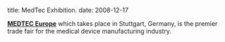 title: MedTec Exhibition.
date: 2008-12-17  

<a href="http://www.devicelink.com/expo/medtec09/index_en.html">**MEDTEC Europe**</a> which takes place in Stuttgart, Germany, is the premier trade fair for the medical device manufacturing industry. 
